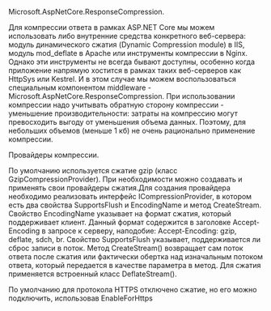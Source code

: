   Microsoft.AspNetCore.ResponseCompression.

  Для компрессии ответа в рамках ASP.NET Core мы можем использовать либо внутренние средства конкретного веб-сервера: модуль динамического сжатия (Dynamic Compression module) в IIS, модуль mod_deflate в Apache или инструменты компрессии в Nginx. Однако эти инструменты не всегда бывают доступны, особенно когда приложение напрямую хостится в рамках таких веб-серверов как HttpSys или Kestrel. И в этом случае мы можем воспользоваться специальным компонентом middleware - Microsoft.AspNetCore.ResponseCompression.
  При использовании компрессии надо учитывать обратную сторону компрессии - уменьшение производительности: затраты на компрессию могут превосходить выгоду от уменьшения объема данных. Поэтому, для небольших объемов (меньше 1 кб) не очень рационально применение компрессии.
  
  Провайдеры компрессии.
  
  По умолчанию используется сжатие gzip (класс GzipCompressionProvider). При необходимости можно создавать и применять свои провайдеры сжатия.Для создания провайдера необходимо реализовать интерфейс ICompressionProvider, в котором есть два свойства SupportsFlush и EncodingName и метод CreateStream. 
  Свойство EncodingName указывает на формат сжатия, который поддерживает клиент. Данный формат содержится в заголовке Accept-Encoding в запросе к серверу, наподобие: Accept-Encoding: gzip, deflate, sdch, br.
  Свойство SupportsFlush указывает, поддерживается ли сброс записи в поток.
  Метод CreateStream() возвращает сам поток ответа после сжатия или фактически обертка над изначальным потоком ответа, который передается в качестве параметра в метод. Для сжатия применяется встроенный класс DeflateStream().
  
  
  По умолчанию для протокола HTTPS отключено сжатие, но его можно подключить, использовав EnableForHttps
